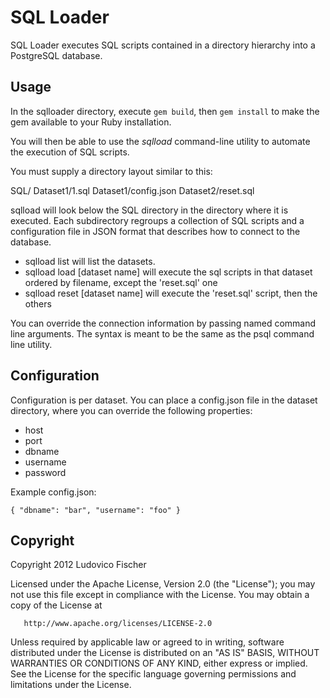 SQL Loader
==========

SQL Loader executes SQL scripts contained in a directory hierarchy into a PostgreSQL database.

Usage
-----
In the sqlloader directory, execute `gem build`, then `gem install` to make the gem available to your Ruby installation.

You will then be able to use the _sqlload_ command-line utility to automate the execution of SQL scripts. 

You must supply a directory layout similar to this:

SQL/
   Dataset1/1.sql
   Dataset1/config.json
   Dataset2/reset.sql

sqlload will look below the SQL directory in the directory where it is executed. Each subdirectory regroups a collection of SQL scripts and a configuration file in JSON format that describes how to connect to the database.

* sqlload list will list the datasets.
* sqlload load [dataset name] will execute the sql scripts in that dataset ordered by filename, except the 'reset.sql' one
* sqlload reset [dataset name] will execute the 'reset.sql' script, then the others

You can override the connection information by passing named command line arguments. The syntax is meant to be the same as the psql command line utility.

Configuration
-------------

Configuration is per dataset. You can place a config.json file in the dataset directory, where you can override the following properties:

 * host
 * port
 * dbname
 * username
 * password

Example config.json:

    { "dbname": "bar", "username": "foo" }
    
Copyright
---------
Copyright 2012 Ludovico Fischer

Licensed under the Apache License, Version 2.0 (the "License");
   you may not use this file except in compliance with the License.
   You may obtain a copy of the License at

       http://www.apache.org/licenses/LICENSE-2.0

   Unless required by applicable law or agreed to in writing, software
   distributed under the License is distributed on an "AS IS" BASIS,
   WITHOUT WARRANTIES OR CONDITIONS OF ANY KIND, either express or implied.
   See the License for the specific language governing permissions and
   limitations under the License.